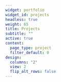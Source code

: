 ```yaml
---
widget: portfolio
widget_id: projects
headless: true
weight: 65
title: Projects
subtitle: ""
active: true
content:
  page_type: project
  filter_default: 0
design:
  columns: "2"
  view: 2
  flip_alt_rows: false
---
```

